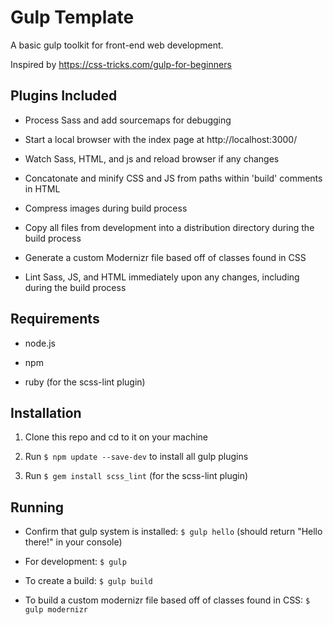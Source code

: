 # Gulp Template

A basic gulp toolkit for front-end web development.

Inspired by https://css-tricks.com/gulp-for-beginners

## Plugins Included

* Process Sass and add sourcemaps for debugging

* Start a local browser with the index page at http://localhost:3000/

* Watch Sass, HTML, and js and reload browser if any changes

* Concatonate and minify CSS and JS from paths within 'build' comments in HTML

* Compress images during build process

* Copy all files from development into a distribution  directory during the build process

* Generate a custom Modernizr file based off of classes found in CSS

* Lint Sass, JS, and HTML immediately upon any changes, including during the build process

## Requirements

* node.js

* npm

* ruby (for the scss-lint plugin)

## Installation

1. Clone this repo and cd to it on your machine

2. Run `$ npm update --save-dev` to install all gulp plugins

3. Run `$ gem install scss_lint` (for the scss-lint plugin)

## Running

* Confirm that gulp system is installed: `$ gulp hello` (should return "Hello there!" in your console)

* For development: `$ gulp`

* To create a build: `$ gulp build`

* To build a custom modernizr file based off of classes found in CSS: `$ gulp modernizr`